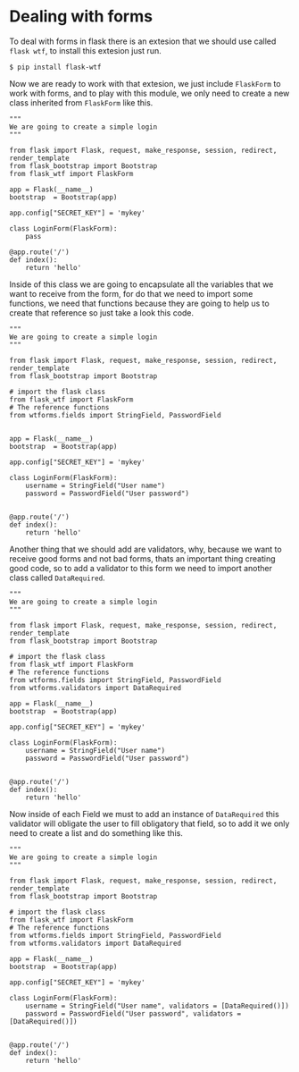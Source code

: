 # Dealing with forms
To deal with forms in flask there is an extesion that we should use called `flask wtf`, to install this extesion just run.
```
$ pip install flask-wtf
```
Now we are ready to work with that extesion, we just include `FlaskForm` to work with forms, and to play with this module, we only need to create a new class inherited from `FlaskForm` like this.
```
"""
We are going to create a simple login 
"""

from flask import Flask, request, make_response, session, redirect, render_template
from flask_bootstrap import Bootstrap
from flask_wtf import FlaskForm

app = Flask(__name__)
bootstrap  = Bootstrap(app)

app.config["SECRET_KEY"] = 'mykey'

class LoginForm(FlaskForm):
    pass

@app.route('/')
def index():
    return 'hello'
```
Inside of this class we are going to encapsulate all the variables that we want to receive from the form, for do that we need to import some functions, we need that functions because they are going to help us to create that reference so just take a look this code.
```
"""
We are going to create a simple login 
"""

from flask import Flask, request, make_response, session, redirect, render_template
from flask_bootstrap import Bootstrap

# import the flask class
from flask_wtf import FlaskForm
# The reference functions
from wtforms.fields import StringField, PasswordField


app = Flask(__name__)
bootstrap  = Bootstrap(app)

app.config["SECRET_KEY"] = 'mykey'

class LoginForm(FlaskForm):
    username = StringField("User name")
    password = PasswordField("User password")
    

@app.route('/')
def index():
    return 'hello'
```
Another thing that we should add are validators, why, because we want to receive good forms and not bad forms, thats an important thing creating good code, so to add a validator to this form we need to import another class called `DataRequired`.
```
"""
We are going to create a simple login 
"""

from flask import Flask, request, make_response, session, redirect, render_template
from flask_bootstrap import Bootstrap

# import the flask class
from flask_wtf import FlaskForm
# The reference functions
from wtforms.fields import StringField, PasswordField
from wtforms.validators import DataRequired

app = Flask(__name__)
bootstrap  = Bootstrap(app)

app.config["SECRET_KEY"] = 'mykey'

class LoginForm(FlaskForm):
    username = StringField("User name")
    password = PasswordField("User password")
    

@app.route('/')
def index():
    return 'hello'
```
Now inside of each Field we must to add an instance of `DataRequired` this validator will obligate the user to fill obligatory that field, so to add it we only need to create a list and do something like this.
```
"""
We are going to create a simple login 
"""

from flask import Flask, request, make_response, session, redirect, render_template
from flask_bootstrap import Bootstrap

# import the flask class
from flask_wtf import FlaskForm
# The reference functions
from wtforms.fields import StringField, PasswordField
from wtforms.validators import DataRequired

app = Flask(__name__)
bootstrap  = Bootstrap(app)

app.config["SECRET_KEY"] = 'mykey'

class LoginForm(FlaskForm):
    username = StringField("User name", validators = [DataRequired()])
    password = PasswordField("User password", validators = [DataRequired()])
    

@app.route('/')
def index():
    return 'hello'
```

